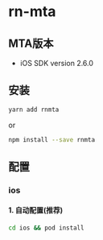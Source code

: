 # rn-mta

## MTA版本

- iOS SDK version 2.6.0

## 安装

```bash
yarn add rnmta
```

or

```bash
npm install --save rnmta
```

## 配置

### ios

#### 1. 自动配置(推荐)

```bash
cd ios && pod install
```